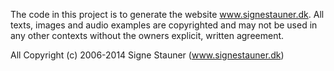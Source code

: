 The code in this project is to generate the website www.signestauner.dk. All texts, images
and audio examples are copyrighted and may not be used in any other contexts without the
owners explicit, written agreement.

All Copyright (c) 2006-2014 Signe Stauner (www.signestauner.dk)
